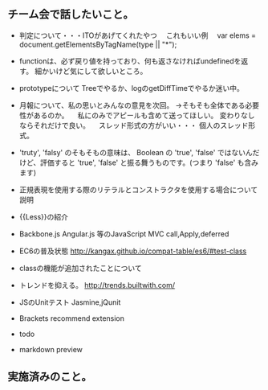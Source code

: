 ## チーム会で話したいこと。
* 判定について・・・ITOがあげてくれたやつ
　これもいい例
　var elems = document.getElementsByTagName(type || "*");
*  functionは、必ず戻り値を持っており、何も返さなければundefinedを返す。
細かいけど気にして欲しいところ。
*  prototypeについて
Treeでやるか、logのgetDiffTimeでやるか迷い中。
* 月報について、私の思いとみんなの意見を次回。
→そもそも全体である必要性があるのか。
　私にのみでアピールも含めて送ってほしい。
 変わりなしならそれだけで良い。
　スレッド形式の方がいい・・・
 個人のスレッド形式。
*  'truty', 'falsy' のそもそもの意味は、 Boolean の 'true', 'false' ではないんだけど、評価すると 'true', 'false' と振る舞うものです。(つまり 'false' も含みます)
*  正規表現を使用する際のリテラルとコンストラクタを使用する場合について説明
* {{Less}}の紹介

*  Backbone.js Angular.js 等のJavaScript MVC
call,Apply,deferred

* EC6の普及状態
http://kangax.github.io/compat-table/es6/#test-class
 * classの機能が追加されたことについて


* トレンドを抑える。
http://trends.builtwith.com/

* JSのUnitテスト
Jasmine,jQunit

* Brackets recommend extension
 * todo
 * markdown preview

## 実施済みのこと。
